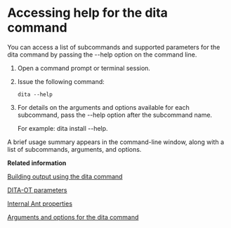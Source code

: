 # Accessing help for the dita command

You can access a list of subcommands and supported parameters for the dita command by passing the --help option on the command line.

1.  Open a command prompt or terminal session.

2.  Issue the following command:

    ```
    dita --help
    ```

3.  For details on the arguments and options available for each subcommand, pass the --help option after the subcommand name.

    For example: dita install --help.


A brief usage summary appears in the command-line window, along with a list of subcommands, arguments, and options.

**Related information**  


[Building output using the dita command](../topics/build-using-dita-command.md)

[DITA-OT parameters](../parameters/parameters_intro.md)

[Internal Ant properties](../parameters/internal-ant-properties.md)

[Arguments and options for the dita command](../parameters/dita-command-arguments.md)

